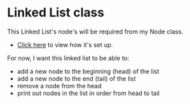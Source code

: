 # Linked List class

This Linked List's node's will be required from my Node class. 
- [Click here](../../node-class/README.md) to view how it's set up.

For now, I want this linked list to be able to:
- add a new node to the beginning (head) of the list
- add a new node to the end (tail) of the list
- remove a node from the head
- print out nodes in the list in order from head to tail


